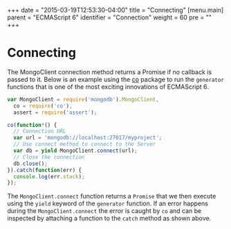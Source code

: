 +++
date = "2015-03-19T12:53:30-04:00"
title = "Connecting"
[menu.main]
  parent = "ECMAScript 6"
  identifier = "Connection"
  weight = 60
  pre = "<i class='fa'></i>"
+++

# Connecting

The MongoClient connection method returns a Promise if no callback is passed to it. Below is an example using the [co](https://www.npmjs.com/package/co) package to run the `generator` functions that is one of the most exciting innovations of ECMAScript 6.

```js
var MongoClient = require('mongodb').MongoClient,
  co = require('co'),
  assert = require('assert');

co(function*() {
  // Connection URL
  var url = 'mongodb://localhost:27017/myproject';
  // Use connect method to connect to the Server
  var db = yield MongoClient.connect(url);
  // Close the connection
  db.close();
}).catch(function(err) {
  console.log(err.stack);
});
```

The `MongoClient.connect` function returns a `Promise` that we then execute using the `yield` keyword of the `generator` function. If an error happens during the `MongoClient.connect` the error is caught by `co` and can be inspected by attaching a function to the `catch` method as shown above.
